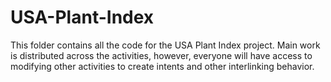 # USA-Plant-Index
This folder contains all the code for the USA Plant Index project. Main work is distributed across the activities, however, everyone will have access to modifying other activities to create intents and other interlinking behavior.
